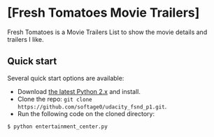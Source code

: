 # [Fresh Tomatoes Movie Trailers]

Fresh Tomatoes is a Movie Trailers List to show the movie details and trailers I like.


## Quick start

Several quick start options are available:

* Download [the latest Python 2.x](https://www.python.org/downloads/) and install.
* Clone the repo: `git clone https://github.com/softage0/udacity_fsnd_p1.git`.
* Run the following code on the cloned directory:
```
$ python entertainment_center.py
```
